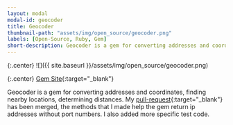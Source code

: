 ```yaml
---
layout: modal
modal-id: geocoder
title: Geocoder
thumbnail-path: "assets/img/open_source/geocoder.png"
labels: [Open-Source, Ruby, Gem]
short-description: Geocoder is a gem for converting addresses and coordinates, finding nearby locations, determining distances. I made a change in the one of the methods to return ip addresses without port numbers.
---
```


{:.center}
![]({{ site.baseurl }}/assets/img/open_source/geocoder.png)

{:.center}
[Gem Site](https://github.com/alexreisner/geocoder){:target="\_blank"}


Geocoder is a gem for converting addresses and coordinates, finding nearby locations, determining distances. My [pull-request](https://github.com/alexreisner/geocoder/pull/1150){:target="\_blank"} has been merged, the methods that I made help the gem return ip addresses without port numbers. I also added more specific test code.
